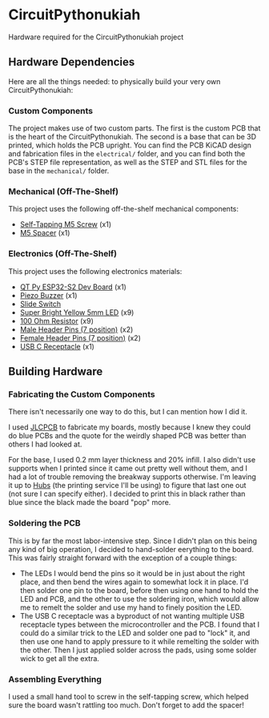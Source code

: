 # CircuitPythonukiah
Hardware required for the CircuitPythonukiah project

## Hardware Dependencies
Here are all the things needed: to physically build your very own CircuitPythonukiah:

### Custom Components

The project makes use of two custom parts. The first is the custom PCB that is the heart
of the CircuitPythonukiah.  The second is a base that can be 3D printed, which holds the
PCB upright.  You can find the PCB KiCAD design and fabrication files in the
`electrical/` folder, and you can find both the PCB's STEP file representation, as well
as the STEP and STL files for the base in the `mechanical/` folder.

### Mechanical (Off-The-Shelf)

This project uses the following off-the-shelf mechanical components:

* [Self-Tapping M5 Screw](https://www.mcmaster.com/90380A392/) (x1)
* [M5 Spacer](https://www.mcmaster.com/7298N112/) (x1)

### Electronics (Off-The-Shelf)
This project uses the following electronics materials:

* [QT Py ESP32-S2 Dev Board](https://www.adafruit.com/product/5325) (x1)
* [Piezo Buzzer](https://www.adafruit.com/product/160) (x1)
* [Slide Switch](https://www.digikey.com/en/products/detail/e-switch/EG1218/101726)
* [Super Bright Yellow 5mm LED](https://www.adafruit.com/product/2700>) (x9)
* [100 Ohm Resistor](https://www.digikey.com/en/products/detail/yageo/CFR-25JB-52-100R/246) (x9)
* [Male Header Pins (7 position)](https://www.digikey.com/en/products/detail/harwin-inc/M20-9770746/3727778) (x2)
* [Female Header Pins (7 position)](https://www.digikey.com/en/products/detail/sullins-connector-solutions/PPPC071LFBN-RC/810179) (x2)
* [USB C Receptacle](https://www.digikey.com/en/products/detail/cui-devices/UJC-VP-3-SMT-TR/14310511) (x1)


## Building Hardware

### Fabricating the Custom Components

There isn't necessarily one way to do this, but I can mention how I did it.

I used [JLCPCB](https://jlcpcb.com/) to fabricate my boards, mostly because I knew
they could do blue PCBs and the quote for the weirdly shaped PCB was better than
others I had looked at.

For the base, I used 0.2 mm layer thickness and 20% infill.  I also didn't use supports
when I printed since it came out pretty well without them, and I had a lot of trouble
removing the breakway supports otherwise.  I'm leaving it up to [Hubs](https://www.hubs.com/)
(the printing service I'll be using) to figure that last one out (not sure I can specify
either).  I decided to print this in black rather than blue since the black made the
board "pop" more.

### Soldering the PCB

This is by far the most labor-intensive step.  Since I didn't plan on this being any
kind of big operation, I decided to hand-solder eerything to the board.  This was fairly
straight forward with the exception of a couple things:

* The LEDs I would bend the pins so it would be in just about the right place, and then
  bend the wires again to somewhat lock it in place.  I'd then solder one pin to the board,
  before then using one hand to hold the LED and PCB, and the other to use the soldering
  iron, which would allow me to remelt the solder and use my hand to finely position the
  LED.
* The USB C receptacle was a byproduct of not wanting multiple USB receptacle types
  between the microcontroller and the PCB.  I found that I could do a similar trick to
  the LED and solder one pad to "lock" it, and then use one hand to apply pressure to it
  while remelting the solder with the other.  Then I just applied solder across the pads,
  using some solder wick to get all the extra.

### Assembling Everything

I used a small hand tool to screw in the self-tapping screw, which helped sure the board
wasn't rattling too much.  Don't forget to add the spacer!
